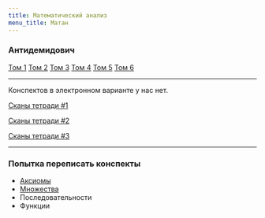 ```yaml
---
title: Математический анализ
menu_title: Матан
---
```


### Антидемидович

[Том 1](books/1.pdf)	[Том 2](books/2.pdf)	[Том 3](books/3.pdf)	[Том 4](books/4.pdf)	[Том 5](books/5.pdf)	[Том 6](books/6.pdf)

---

Конспектов в электронном варианте у нас нет.

[Сканы тетради #1](https://docviewer.yandex.ru/view/166383725/?*=LMo%2FHWAvmJ6BTNH7zHBzuKalZiB7InVybCI6InlhLWRpc2stcHVibGljOi8vYnZxWVBEUVBqakpzZzhKVlFKVDBsWlNRNjhqaU1yNGIwaWxGNUdUekdGUT06L9Cc0LDRgtCw0L0v0LzQsNGC0LDQvS5wZGYiLCJ0aXRsZSI6ItC80LDRgtCw0L0ucGRmIiwidWlkIjoiMTY2MzgzNzI1IiwieXUiOiIyMTE5NTI0NDExNTM0OTY0ODAyIiwibm9pZnJhbWUiOmZhbHNlLCJ0cyI6MTUzNzIwODY1ODMyM30%3D)

[Сканы тетради #2](https://drive.google.com/drive/folders/0B-tJEFZy15g8S2E0Um03MXZPZlU)

[Сканы тетради #3](https://drive.google.com/drive/folders/0B7_YxGnIH66-cWxmVDh3bnlmcWM)

---

### Попытка переписать конспекты

* [Аксиомы](axiom)
* [Множества](set)
* Последовательности
* Функции